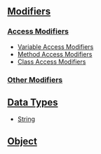 ## [Modifiers](https://github.com/ruslooob/Java/tree/main/Modifiers)
### [Access Modifiers](https://github.com/ruslooob/Java/tree/main/AccessModifiers/src)
* [Variable Access Modifiers](https://github.com/ruslooob/Java/tree/main/Modifiers/AccessModifiers/src/VariableAccessModiviers)
* [Method Access Modifiers](https://github.com/ruslooob/Java/tree/main/Modifiers/AccessModifiers/src/MethodAccessModifiers)
* [Class Access Modifiers](https://github.com/ruslooob/Java/tree/main/Modifiers/AccessModifiers/src/ClassAccessModifiers)
### [Other Modifiers]()

## [Data Types](https://github.com/ruslooob/Java/tree/main/DataTypes)
* [String](https://github.com/ruslooob/Java/tree/main/DataTypes/src/String)

## [Object](https://github.com/ruslooob/Java/tree/main/Object)